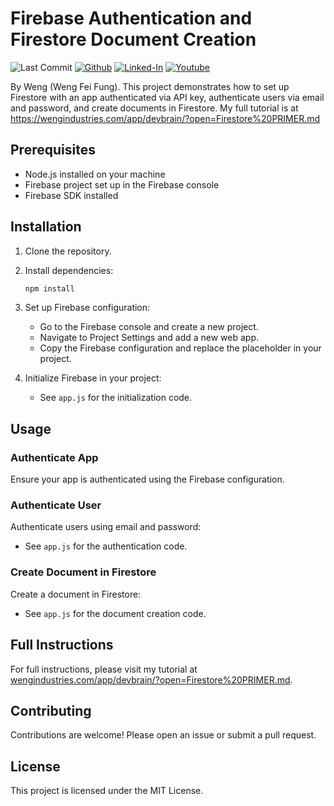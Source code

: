 # Firebase Authentication and Firestore Document Creation

![Last Commit](https://img.shields.io/github/last-commit/Siphon880gh/authentication-email-password--firestore-create/main)
<a target="_blank" href="https://github.com/Siphon880gh" rel="nofollow"><img src="https://img.shields.io/badge/GitHub--blue?style=social&logo=GitHub" alt="Github" data-canonical-src="https://img.shields.io/badge/GitHub--blue?style=social&logo=GitHub" style="max-width:8.5ch;"></a>
<a target="_blank" href="https://www.linkedin.com/in/weng-fung/" rel="nofollow"><img src="https://img.shields.io/badge/LinkedIn-blue?style=flat&logo=linkedin&labelColor=blue" alt="Linked-In" data-canonical-src="https://img.shields.io/badge/LinkedIn-blue?style=flat&amp;logo=linkedin&amp;labelColor=blue" style="max-width:10ch;"></a>
<a target="_blank" href="https://www.youtube.com/@WayneTeachesCode/" rel="nofollow"><img src="https://img.shields.io/badge/Youtube-red?style=flat&logo=youtube&labelColor=red" alt="Youtube" data-canonical-src="https://img.shields.io/badge/Youtube-red?style=flat&amp;logo=youtube&amp;labelColor=red" style="max-width:10ch;"></a>

By Weng (Weng Fei Fung). This project demonstrates how to set up Firestore with an app authenticated via API key, authenticate users via email and password, and create documents in Firestore. My full tutorial is at https://wengindustries.com/app/devbrain/?open=Firestore%20PRIMER.md

## Prerequisites

- Node.js installed on your machine
- Firebase project set up in the Firebase console
- Firebase SDK installed

## Installation

1. Clone the repository.

2. Install dependencies:
    ```sh
    npm install
    ```

3. Set up Firebase configuration:
    - Go to the Firebase console and create a new project.
    - Navigate to Project Settings and add a new web app.
    - Copy the Firebase configuration and replace the placeholder in your project.

4. Initialize Firebase in your project:
    - See `app.js` for the initialization code.

## Usage

### Authenticate App

Ensure your app is authenticated using the Firebase configuration.

### Authenticate User

Authenticate users using email and password:
- See `app.js` for the authentication code.

### Create Document in Firestore

Create a document in Firestore:
- See `app.js` for the document creation code.

## Full Instructions

For full instructions, please visit my tutorial at [wengindustries.com/app/devbrain/?open=Firestore%20PRIMER.md](https://wengindustries.com/app/devbrain/?open=Firestore%20PRIMER.md).

## Contributing

Contributions are welcome! Please open an issue or submit a pull request.

## License

This project is licensed under the MIT License.